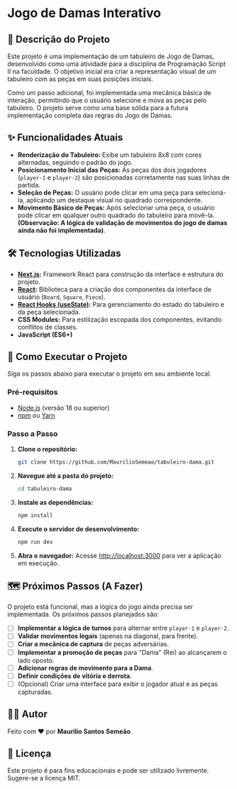 # Jogo de Damas Interativo

## 📝 Descrição do Projeto

Este projeto é uma implementação de um tabuleiro de Jogo de Damas, desenvolvido como uma atividade para a disciplina de Programação Script II na faculdade. O objetivo inicial era criar a representação visual de um tabuleiro com as peças em suas posições iniciais.

Como um passo adicional, foi implementada uma mecânica básica de interação, permitindo que o usuário selecione e mova as peças pelo tabuleiro. O projeto serve como uma base sólida para a futura implementação completa das regras do Jogo de Damas.

## ✨ Funcionalidades Atuais

* **Renderização do Tabuleiro:** Exibe um tabuleiro 8x8 com cores alternadas, seguindo o padrão do jogo.
* **Posicionamento Inicial das Peças:** As peças dos dois jogadores (`player-1` e `player-2`) são posicionadas corretamente nas suas linhas de partida.
* **Seleção de Peças:** O usuário pode clicar em uma peça para selecioná-la, aplicando um destaque visual no quadrado correspondente.
* **Movimento Básico de Peças:** Após selecionar uma peça, o usuário pode clicar em qualquer outro quadrado do tabuleiro para movê-la. **(Observação: A lógica de validação de movimentos do jogo de damas ainda não foi implementada)**.

## 🛠️ Tecnologias Utilizadas

* **[Next.js](https://nextjs.org/):** Framework React para construção da interface e estrutura do projeto.
* **[React](https://react.dev/):** Biblioteca para a criação dos componentes da interface de usuário (`Board`, `Square`, `Piece`).
* **[React Hooks (useState)](https://react.dev/reference/react/useState):** Para gerenciamento do estado do tabuleiro e da peça selecionada.
* **CSS Modules:** Para estilização escopada dos componentes, evitando conflitos de classes.
* **JavaScript (ES6+)**

## 🚀 Como Executar o Projeto

Siga os passos abaixo para executar o projeto em seu ambiente local.

### Pré-requisitos

* [Node.js](https://nodejs.org/en) (versão 18 ou superior)
* [npm](https://www.npmjs.com/) ou [Yarn](https://yarnpkg.com/)

### Passo a Passo

1.  **Clone o repositório:**

    ```bash
    git clone https://github.com/MaurilioSemeao/tabuleiro-dama.git
    ```

2.  **Navegue até a pasta do projeto:**

    ```bash
    cd tabuleiro-dama
    ```

3.  **Instale as dependências:**

    ```bash
    npm install
    ```

4.  **Execute o servidor de desenvolvimento:**

    ```bash
    npm run dev
    ```

5.  **Abra o navegador:**
    Acesse [http://localhost:3000](http://localhost:3000) para ver a aplicação em execução.

## 🗺️ Próximos Passos (A Fazer)

O projeto está funcional, mas a lógica do jogo ainda precisa ser implementada. Os próximos passos planejados são:

- [ ] **Implementar a lógica de turnos** para alternar entre `player-1` e `player-2`.
- [ ] **Validar movimentos legais** (apenas na diagonal, para frente).
- [ ] **Criar a mecânica de captura** de peças adversárias.
- [ ] **Implementar a promoção de peças** para "Dama" (Rei) ao alcançarem o lado oposto.
- [ ] **Adicionar regras de movimento para a Dama**.
- [ ] **Definir condições de vitória e derrota**.
- [ ] (Opcional) Criar uma interface para exibir o jogador atual e as peças capturadas.

## 👨‍💻 Autor

Feito com ❤️ por **Maurilio Santos Semeão**.

[](https://www.google.com/search?q=%5Bhttps://www.linkedin.com/in/seu-usuario-linkedin/%5D\(https://www.linkedin.com/in/seu-usuario-linkedin/\))

## 📜 Licença

Este projeto é para fins educacionais e pode ser utilizado livremente. Sugere-se a licença MIT.
